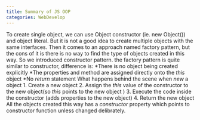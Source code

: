 ```yaml
---
title: Summary of JS OOP
categories: WebDevelop
---
```


To create single object, we can use Object constructor (ie. new Object()) and object literal. But it is not a good idea to create multiple objects with the same interfaces. Then it comes to an approach named factory pattern, but the cons of it is there is no way to find the type of objects created in this way. So we introduced constructor pattern.
the factory pattern is quite similar to constructor, difference is:
	*There is no object being created explicitly
	*The properties and method are assigned directly onto the *this* object
	*No *return* statement
What happens behind the scene when *new* a object
    1. Create a new object
    2. Assign the *this* value of the constructor to the new object(so *this* points to the new object )
    3. Execute the code inside the constructor (adds properties to the new object)
    4. Return the new object
All the objects created this way has a *constructor* property which points to constructor function unless changed delibrately.
